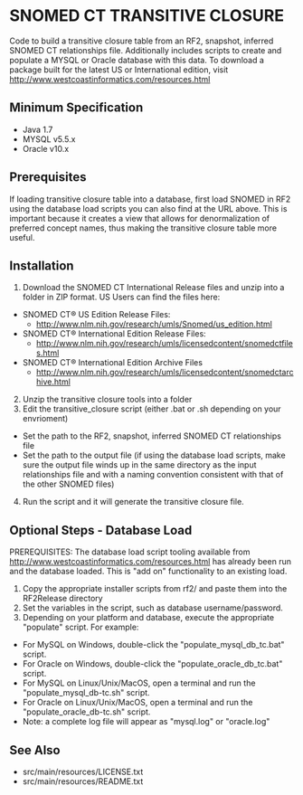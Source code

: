 SNOMED CT TRANSITIVE CLOSURE
============================
Code to build a transitive closure table from an RF2, snapshot, 
inferred SNOMED CT relationships file.  Additionally includes scripts 
to create and populate a MYSQL or Oracle database with this data.
To download a package built for the latest US or International edition, visit
http://www.westcoastinformatics.com/resources.html

Minimum Specification
---------------------
- Java 1.7
- MYSQL v5.5.x
- Oracle v10.x

Prerequisites
-------------
If loading transitive closure table into a database, first load SNOMED in RF2
using the database load scripts you can also find at the URL above.  This is
important because it creates a view that allows for denormalization of preferred
concept names, thus making the transitive closure table more useful.

Installation
------------
1. Download the SNOMED CT International Release files and unzip into a folder
    in ZIP format.  US Users can find the files here:
  * SNOMED CT® US Edition Release Files: 
    * http://www.nlm.nih.gov/research/umls/Snomed/us_edition.html
  * SNOMED CT® International Edition Release Files: 
    * http://www.nlm.nih.gov/research/umls/licensedcontent/snomedctfiles.html
  * SNOMED CT® International Edition Archive Files
    * http://www.nlm.nih.gov/research/umls/licensedcontent/snomedctarchive.html
2. Unzip the transitive closure tools into a folder
3. Edit the transitive_closure script (either .bat or .sh depending on your envrioment)
  * Set the path to the RF2, snapshot, inferred SNOMED CT relationships file
  * Set the path to the output file (if using the database load scripts, make sure the
     output file winds up in the same directory as the input relationships file and
     with a naming convention consistent with that of the other SNOMED files)
4. Run the script and it will generate the transitive closure file.

Optional Steps - Database Load
------------------------------
PREREQUISITES: The database load script tooling available from 
  http://www.westcoastinformatics.com/resources.html has already been run and the
  database loaded.  This is "add on" functionality to an existing load.

1.  Copy the appropriate installer scripts from rf2/
	and paste them into the RF2Release directory
2.  Set the variables in the script, such as database username/password.
3.  Depending on your platform and database, execute the 
    appropriate "populate" script.  For example:
  * For MySQL on Windows, double-click the 
	  "populate_mysql_db_tc.bat" script.
  * For Oracle on Windows, double-click the 
	  "populate_oracle_db_tc.bat" script.
  * For MySQL on Linux/Unix/MacOS, open a terminal and run the 
	  "populate_mysql_db-tc.sh" script.
  * For Oracle on Linux/Unix/MacOS, open a terminal and run the 
	  "populate_oracle_db-tc.sh" script.
  * Note: a complete log file will appear as "mysql.log" or "oracle.log"


See Also
--------
* src/main/resources/LICENSE.txt
* src/main/resources/README.txt

   